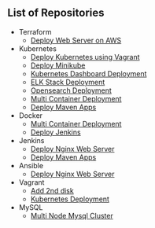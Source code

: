 
## List of Repositories
- Terraform
  - [Deploy Web Server on AWS](https://github.com/rabbanigithub/aws-web-terraform)
- Kubernetes
  - [Deploy Kubernetes using Vagrant](https://github.com/rabbanigithub/kubernetes-using-vagrant)
  - [Deploy Minikube](https://github.com/rabbanigithub/minikube-deploy)
  - [Kubernetes Dashboard Deployment](https://github.com/rabbanigithub/kubernetes-dashboard)
  - [ELK Stack Deployment](https://github.com/rabbanigithub/elk-stack-kubernetes)
  - [Opensearch Deployment](https://github.com/rabbanigithub/opensearch-kubernetes)
  - [Multi Container Deployment](https://github.com/rabbanigithub/multi-k8s)
  - [Deploy Maven Apps](https://github.com/rabbanigithub/mvn-apps)
- Docker
  - [Multi Container Deployment](https://github.com/rabbanigithub/multi-docker)
  - [Deploy Jenkins](https://github.com/rabbanigithub/jenkins-on-docker)
- Jenkins
  - [Deploy Nginx Web Server](https://github.com/rabbanigithub/nginx-Jenkins)
  - [Deploy Maven Apps](https://github.com/rabbanigithub/mvn-apps)
- Ansible
  - [Deploy Nginx Web Server](https://github.com/rabbanigithub/nginx-ansible)
- Vagrant
  - [Add 2nd disk](https://github.com/rabbanigithub/vagrant-2nd-disk)
  - [Kubernetes Deployment](https://github.com/rabbanigithub/kubernetes-using-vagrant)
- MySQL
  - [Multi Node Mysql Cluster](https://github.com/rabbanigithub/multi-node-mysql-cluster)
